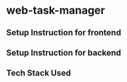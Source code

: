 # web-task-manager

## Setup Instruction for frontend

## Setup Instruction for backend

## Tech Stack Used
